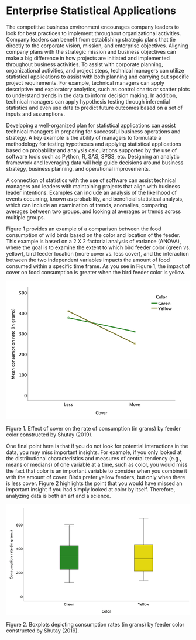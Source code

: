 # Enterprise Statistical Applications

The competitive business environment encourages company leaders to look for best practices to implement throughout organizational activities.  Company leaders can benefit from establishing strategic plans that tie directly to the corporate vision, mission, and enterprise objectives.  Aligning company plans with the strategic mission and business objectives can make a big difference in how projects are initiated and implemented throughout business activities.  To assist with corporate planning, organizational activities, and project steps, technical managers can utilize statistical applications to assist with both planning and carrying out specific project requirements. For example, technical managers can apply descriptive and exploratory analytics, such as control charts or scatter plots to understand trends in the data to inform decision making.  In addition, technical managers can apply hypothesis testing through inferential statistics and even use data to predict future outcomes based on a set of inputs and assumptions.

Developing a well-organized plan for statistical applications can assist technical managers in preparing for successful business operations and strategy.  A key example is the ability of managers to formulate a methodology for testing hypotheses and applying statistical applications based on probability and analysis calculations supported by the use of software tools such as Python, R, SAS, SPSS, etc.  Designing an analytic framework and leveraging data will help guide decisions around business strategy, business planning, and operational improvements.

A connection of statistics with the use of software can assist technical managers and leaders with maintaining projects that align with business leader intentions.  Examples can include an analysis of the likelihood of events occurring, known as probability, and beneficial statistical analysis, which can include an examination of trends, anomalies, comparing averages between two groups, and looking at averages or trends across multiple groups. 

Figure 1 provides an example of a comparison between the food consumption of wild birds based on the color and location of the feeder.  This example is based on a 2 X 2 factorial analysis of variance (ANOVA), where the goal is to examine the extent to which bird feeder color (green vs. yellow), bird feeder location (more cover vs. less cover), and the interaction between the two independent variables impacts the amount of food consumed within a specific time frame.  As you see in Figure 1, the impact of cover on food consumption is greater when the bird feeder color is yellow.

![fig1.png](fig1.png)

Figure 1. Effect of cover on the rate of consumption (in grams) by feeder color constructed by Shutay (2019).

One final point here is that if you do not look for potential interactions in the data, you may miss important insights. For example, if you only looked at the distributional characteristics and measures of central tendency (e.g., means or medians) of one variable at a time, such as color, you would miss the fact that color is an important variable to consider when you combine it with the amount of cover.  Birds prefer yellow feeders, but only when there is less cover.  Figure 2 highlights the point that you would have missed an important insight if you had simply looked at color by itself.  Therefore, analyzing data is both an art and a science.

![fig2.png](fig2.png)

Figure 2. Boxplots depicting consumption rates (in grams) by feeder color constructed by Shutay (2019).
